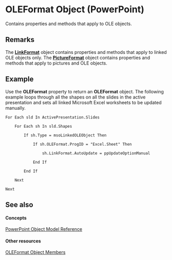 
# OLEFormat Object (PowerPoint)

Contains properties and methods that apply to OLE objects. 


## Remarks

The  **[LinkFormat](e89ee344-4197-ac0d-dd53-966e4672a3ce.md)** object contains properties and methods that apply to linked OLE objects only. The **[PictureFormat](946794b4-0401-ec7c-cea3-779ebfce0d69.md)** object contains properties and methods that apply to pictures and OLE objects.


## Example

Use the  **OLEFormat** property to return an **OLEFormat** object. The following example loops through all the shapes on all the slides in the active presentation and sets all linked Microsoft Excel worksheets to be updated manually.


```
For Each sld In ActivePresentation.Slides

    For Each sh In sld.Shapes

        If sh.Type = msoLinkedOLEObject Then

            If sh.OLEFormat.ProgID = "Excel.Sheet" Then

                sh.LinkFormat.AutoUpdate = ppUpdateOptionManual

            End If

        End If

    Next

Next
```


## See also


#### Concepts


[PowerPoint Object Model Reference](00acd64a-5896-0459-39af-98df2849849e.md)
#### Other resources


[OLEFormat Object Members](52be64ad-424c-554b-e8df-1935d6a853c8.md)
